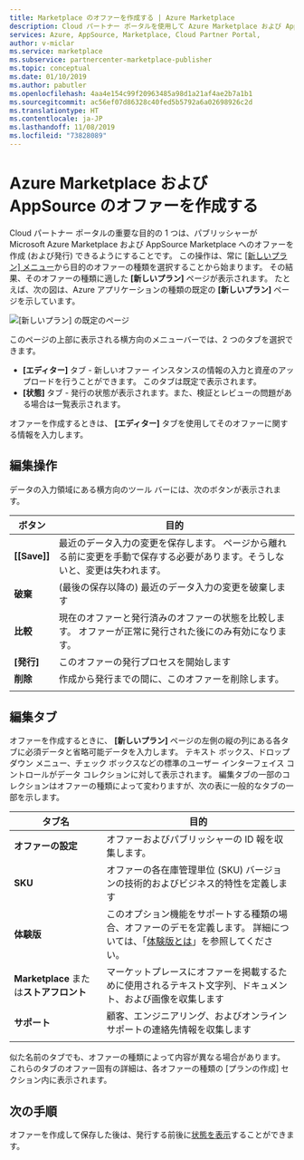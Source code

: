 ```yaml
---
title: Marketplace のオファーを作成する | Azure Marketplace
description: Cloud パートナー ポータルを使用して Azure Marketplace および AppSource Marketplace でオファーを作成する
services: Azure, AppSource, Marketplace, Cloud Partner Portal,
author: v-miclar
ms.service: marketplace
ms.subservice: partnercenter-marketplace-publisher
ms.topic: conceptual
ms.date: 01/10/2019
ms.author: pabutler
ms.openlocfilehash: 4aa4e154c99f20963485a98d1a21af4ae2b7a1b1
ms.sourcegitcommit: ac56ef07d86328c40fed5b5792a6a02698926c2d
ms.translationtype: HT
ms.contentlocale: ja-JP
ms.lasthandoff: 11/08/2019
ms.locfileid: "73828089"
---
```

# <a name="create-azure-marketplace-and-appsource-offers"></a>Azure Marketplace および AppSource のオファーを作成する

Cloud パートナー ポータルの重要な目的の 1 つは、パブリッシャーが Microsoft Azure Marketplace および AppSource Marketplace へのオファーを作成 (および発行) できるようにすることです。  この操作は、常に [[新しいプラン] メニュー](../portal-tour/cpp-new-offer-menu.md)から目的のオファーの種類を選択することから始まります。  その結果、そのオファーの種類に適した **[新しいプラン]** ページが表示されます。  たとえば、次の図は、Azure アプリケーションの種類の既定の **[新しいプラン]** ページを示しています。

![[新しいプラン] の既定のページ](./media/new-offer-page.png)

このページの上部に表示される横方向のメニューバーでは、2 つのタブを選択できます。 
- **[エディター]** タブ - 新しいオファー インスタンスの情報の入力と資産のアップロードを行うことができます。  このタブは既定で表示されます。
- **[状態]** タブ - 発行の状態が表示されます。また、検証とレビューの問題がある場合は一覧表示されます。 

オファーを作成するときは、 **[エディター]** タブを使用してそのオファーに関する情報を入力します。 

## <a name="editing-operations"></a>編集操作

データの入力領域にある横方向のツール バーには、次のボタンが表示されます。

|   ボタン    |   目的                                                          |
|   ------    |  --------                                                          |
| **[[Save]]**    | 最近のデータ入力の変更を保存します。  ページから離れる前に変更を手動で保存する必要があります。そうしないと、変更は失われます。 | 
| **破棄** | (最後の保存以降の) 最近のデータ入力の変更を破棄します             |
| **比較** | 現在のオファーと発行済みのオファーの状態を比較します。  オファーが正常に発行された後にのみ有効になります。  |
| **[発行]** | このオファーの発行プロセスを開始します                       |
| **削除**  | 作成から発行までの間に、このオファーを削除します。 |
|   |   |


## <a name="editing-tabs"></a>編集タブ

オファーを作成するときに、 **[新しいプラン]** ページの左側の縦の列にある各タブに必須データと省略可能データを入力します。  テキスト ボックス、ドロップダウン メニュー、チェック ボックスなどの標準のユーザー インターフェイス コントロールがデータ コレクションに対して表示されます。  編集タブの一部のコレクションはオファーの種類によって変わりますが、次の表に一般的なタブの一部を示します。

|      タブ名       |   目的                                                            |
|      --------       |   -------                                                            |
| **オファーの設定**  | オファーおよびパブリッシャーの ID 報を収集します。                    |
| **SKU**            | オファーの各在庫管理単位 (SKU) バージョンの技術的およびビジネス的特性を定義します |
| **体験版**      | このオプション機能をサポートする種類の場合、オファーのデモを定義します。  詳細については、「[体験版とは](../test-drive/what-is-test-drive.md)」を参照してください。  |
| **Marketplace** または**ストアフロント** | マーケットプレースにオファーを掲載するために使用されるテキスト文字列、ドキュメント、および画像を収集します |
| **サポート**         | 顧客、エンジニアリング、およびオンライン サポートの連絡先情報を収集します  |
|  |  |

似た名前のタブでも、オファーの種類によって内容が異なる場合があります。  これらのタブのオファー固有の詳細は、各オファーの種類の [プランの作成] セクション内に表示されます。


## <a name="next-steps"></a>次の手順

オファーを作成して保存した後は、発行する前後に[状態を表示](./cpp-view-status-offer.md)することができます。
